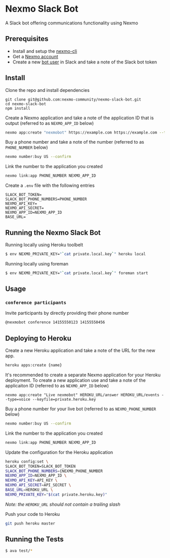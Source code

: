 # Nexmo Slack Bot

A Slack bot offering communications functionality using Nexmo

## Prerequisites

* Install and setup the [nexmo-cli](https://github.com/nexmo/nexmo-cli)
* Get a [Nexmo account](https://dashboard.nexmo.com/sign-up)
* Create a new [bot user](https://api.slack.com/bot-users) in Slack and take a note of the Slack bot token

## Install

Clone the repo and install dependencies

```
git clone git@github.com:nexmo-community/nexmo-slack-bot.git
cd nexmo-slack-bot
npm install
```

Create a Nexmo application and take a note of the application ID that is output (referred to as `NEXMO_APP_ID` below)

```sh
nexmo app:create "nexmobot" https://example.com https://example.com --type=voice --keyfile=private.local.key
```

Buy a phone number and take a note of the number (referred to as `PHONE_NUMBER` below)

```sh
nexmo number:buy US --confirm
```

Link the number to the application you created

```sh
nexmo link:app PHONE_NUMBER NEXMO_APP_ID
```

Create a `.env` file with the following entries

```
SLACK_BOT_TOKEN=
SLACK_BOT_PHONE_NUMBERS=PHONE_NUMBER
NEXMO_API_KEY=
NEXMO_API_SECRET=
NEXMO_APP_ID=NEXMO_APP_ID
BASE_URL=
```

## Running the Nexmo Slack Bot

Running locally using Heroku toolbelt

```sh
$ env NEXMO_PRIVATE_KEY="`cat private.local.key`" heroku local
```

Running locally using foreman

```sh
$ env NEXMO_PRIVATE_KEY="`cat private.local.key`" foreman start
```

## Usage

### `conference participants`

Invite participants by directly providing their phone number

```sh
@nexmobot conference 14155550123 14155550456
```

## Deploying to Heroku

Create a new Heroku application and take a note of the URL for the new app.

```sh
heroku apps:create {name}
```

It's recommended to create a separate Nexmo application for your Heroku deployment. To create a new application use and take a note of the applicaiton ID (referred to as `NEXMO_APP_ID` below)

```
nexmo app:create "Live nexmobot" HEROKU_URL/answer HEROKU_URL/events --type=voice --keyfile=private.heroku.key
```

Buy a phone number for your live bot (referred to as `NEXMO_PHONE_NUMBER` below)

```sh
nexmo number:buy US --confirm
```

Link the number to the application you created

```sh
nexmo link:app PHONE_NUMBER NEXMO_APP_ID
```

Update the configuration for the Heroku application

```sh
heroku config:set \
SLACK_BOT_TOKEN=SLACK_BOT_TOKEN
SLACK_BOT_PHONE_NUMBERS={NEXMO_PHONE_NUMBER
NEXMO_APP_ID=NEXMO_APP_ID \
NEXMO_API_KEY=API_KEY \
NEXMO_API_SECRET=API_SECRET \
BASE_URL=HEROKU_URL \
NEXMO_PRIVATE_KEY="$(cat private.heroku.key)"
```

*Note: the `HEROKU_URL` should not contain a trailing slash*

Push your code to Heroku

```sh
git push heroku master
```
 

## Running the Tests

```sh
$ ava test/*
```